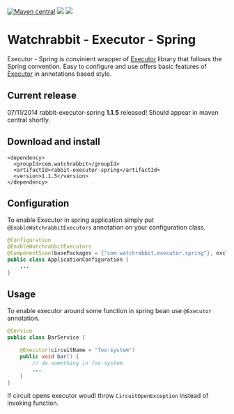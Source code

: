 [![Maven central][maven img]][maven]
[![][travis img]][travis]
[![][coverage img]][coverage]


Watchrabbit - Executor - Spring
===============================

Executor - Spring is convinient wrapper of [Executor](https://github.com/watchrabbit/rabbit-executor) library that follows the Spring convention. Easy to configure and use offers basic features  of [Executor](https://github.com/watchrabbit/rabbit-executor) in annotations based style.

## Current release
07/11/2014 rabbit-executor-spring **1.1.5** released! Should appear in maven central shortly.

## Download and install
```
<dependency>
  <groupId>com.watchrabbit</groupId>
  <artifactId>rabbit-executor-spring</artifactId>
  <version>1.1.5</version>
</dependency>
```

Configuration
-------------
To enable Executor in spring application simply put `@EnableWatchrabbitExecutors` annotation on your configuration class.

```java
@Configuration
@EnableWatchrabbitExecutors
@ComponentScan(basePackages = {"com.watchrabbit.executor.spring"}, excludeFilters = @ComponentScan.Filter({Configuration.class}))
public class ApplicationConfiguration {
    ...
}
```

Usage
-----
To enable executor around some function in spring bean use `@Executor` annotation.

```java
@Service
public class BarService {

    @Executor(circuitName = "foo-system")
    public void bar() {
        // do something in foo-system
        ...
    }
}
```

If circuit opens executor woudl throw `CircuitOpenException` instead of invoking function.

[coverage]:https://coveralls.io/r/watchrabbit/rabbit-executor-spring
[coverage img]:https://img.shields.io/coveralls/watchrabbit/rabbit-executor-spring.png
[travis]:https://travis-ci.org/watchrabbit/rabbit-executor-spring
[travis img]:https://travis-ci.org/watchrabbit/rabbit-executor-spring.svg?branch=master
[maven]:https://maven-badges.herokuapp.com/maven-central/com.watchrabbit/rabbit-executor-spring
[maven img]:https://maven-badges.herokuapp.com/maven-central/com.watchrabbit/rabbit-executor-spring/badge.svg
